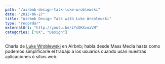 ```yaml
---
path: "/airbnb-design-talk-luke-wroblewski"
date: "2013-06-27"
title: "Airbnb Design Talk with Luke Wroblewski"
type: "recordar"
externalUrl: "http://youtu.be/iYsOKXvoiVM"
categories: ["UX", "Design"]
---
```


Charla de [Luke Wroblewski](http://www.lukew.com/about/) en Airbnb; habla desde Mass Media hasta como podemos simplificarle el trabajo a los usuarios cuando usan nuestras aplicaciones &oacute; sitios web.
